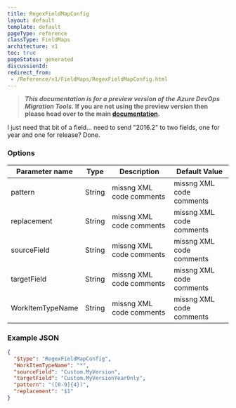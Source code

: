 ```yaml
---
title: RegexFieldMapConfig
layout: default
template: default
pageType: reference
classType: FieldMaps
architecture: v1
toc: true
pageStatus: generated
discussionId: 
redirect_from: 
 - /Reference/v1/FieldMaps/RegexFieldMapConfig.html
---
```



>**_This documentation is for a preview version of the Azure DevOps Migration Tools._ If you are not using the preview version then please head over to the main [documentation](https://nkdagility.com/docs/azure-devops-migration-tools).**

I just need that bit of a field... need to send "2016.2" to two fields, one for year and one for release? Done.

### Options

| Parameter name         | Type    | Description                              | Default Value                            |
|------------------------|---------|------------------------------------------|------------------------------------------|
| pattern | String | missng XML code comments | missng XML code comments |
| replacement | String | missng XML code comments | missng XML code comments |
| sourceField | String | missng XML code comments | missng XML code comments |
| targetField | String | missng XML code comments | missng XML code comments |
| WorkItemTypeName | String | missng XML code comments | missng XML code comments |


### Example JSON

```JSON
{
  "$type": "RegexFieldMapConfig",
  "WorkItemTypeName": "*",
  "sourceField": "Custom.MyVersion",
  "targetField": "Custom.MyVersionYearOnly",
  "pattern": "([0-9]{4})",
  "replacement": "$1"
}
```